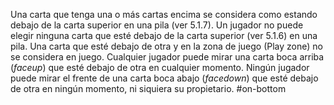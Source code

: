 Una carta que tenga una o más cartas encima se considera como estando debajo de la carta superior en una pila (ver 5.1.7). Un jugador no puede elegir ninguna carta que esté debajo de la carta superior (ver 5.1.6) en una pila. Una carta que esté debajo de otra y en la zona de juego (Play zone) no se considera en juego. Cualquier jugador puede mirar una carta boca arriba (_faceup_) que esté debajo de otra en cualquier momento. Ningún jugador puede mirar el frente de una carta boca abajo (_facedown_) que esté debajo de otra en ningún momento, ni siquiera su propietario.
#on-bottom